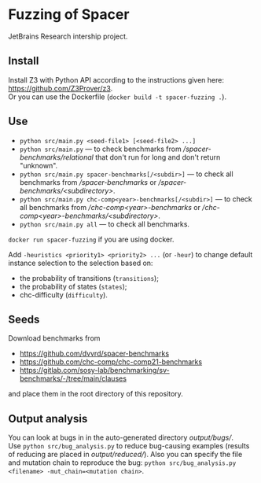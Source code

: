 # Fuzzing of Spacer
JetBrains Research intership project.

## Install
Install Z3 with Python API according to the instructions given here: https://github.com/Z3Prover/z3.  
Or you can use the Dockerfile (`docker build -t spacer-fuzzing .`).

## Use
* `python src/main.py <seed-file1> [<seed-file2> ...]`  
* `python src/main.py` — to check benchmarks from _/spacer-benchmarks/relational_ that don't run for long and don't return "unknown".  
* `python src/main.py spacer-benchmarks[/<subdir>]` — to check all benchmarks from _/spacer-benchmarks_ or _/spacer-benchmarks/\<subdirectory\>_.  
* `python src/main.py chc-comp<year>-benchmarks[/<subdir>]` — to check all benchmarks from _/chc-comp\<year\>-benchmarks_ or _/chc-comp\<year\>-benchmarks/\<subdirectory\>_.  
* `python src/main.py all` — to check all benchmarks.  

`docker run spacer-fuzzing` if you are using docker.  

Add `-heuristics <priority1> <priority2> ...` (or `-heur`) to change default instance selection to the selection based on:  
* the probability of transitions (`transitions`);  
* the probability of states (`states`);  
* chc-difficulty (`difficulty`).  

## Seeds
Download benchmarks from
* https://github.com/dvvrd/spacer-benchmarks  
* https://github.com/chc-comp/chc-comp21-benchmarks  
* https://gitlab.com/sosy-lab/benchmarking/sv-benchmarks/-/tree/main/clauses  

and place them in the root directory of this repository.  

## Output analysis
You can look at bugs in in the auto-generated directory _output/bugs/_.  
Use `python src/bug_analysis.py` to reduce bug-сausing examples (results of reducing are placed in _output/reduced/_). Also you can specify the file and mutation chain to reproduce the bug: `python src/bug_analysis.py <filename> -mut_chain=<mutation chain>`.

